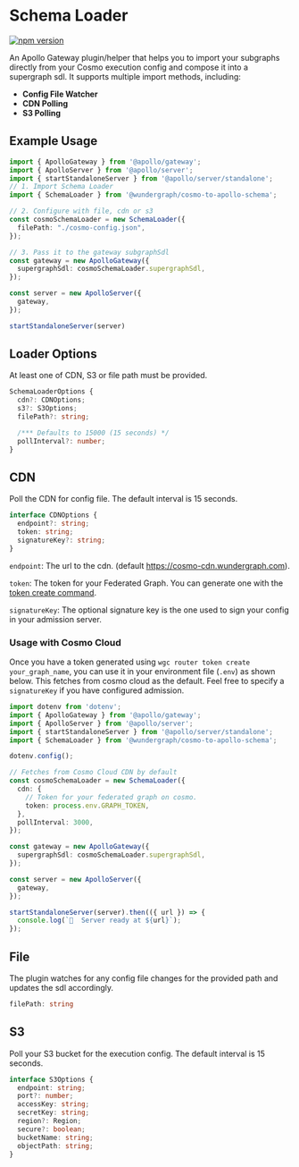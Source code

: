 # Schema Loader

[![npm version](https://badge.fury.io/js/@wundergraph%2Fcosmo-to-apollo-schema.svg?icon=si:npm)](https://badge.fury.io/js/@wundergraph%2Fcosmo-to-apollo-schema)

An Apollo Gateway plugin/helper that helps you to import your subgraphs directly from your Cosmo execution config and compose it into a supergraph sdl. It supports multiple import methods, including:

- **Config File Watcher**
- **CDN Polling**
- **S3 Polling**

## Example Usage

```ts
import { ApolloGateway } from '@apollo/gateway';
import { ApolloServer } from '@apollo/server';
import { startStandaloneServer } from '@apollo/server/standalone';
// 1. Import Schema Loader
import { SchemaLoader } from '@wundergraph/cosmo-to-apollo-schema';

// 2. Configure with file, cdn or s3
const cosmoSchemaLoader = new SchemaLoader({
  filePath: "./cosmo-config.json",
});

// 3. Pass it to the gateway subgraphSdl
const gateway = new ApolloGateway({
  supergraphSdl: cosmoSchemaLoader.supergraphSdl,
});

const server = new ApolloServer({
  gateway,
});

startStandaloneServer(server)
```

## Loader Options

At least one of CDN, S3 or file path must be provided.

```ts
SchemaLoaderOptions {
  cdn?: CDNOptions;
  s3?: S3Options;
  filePath?: string;

  /*** Defaults to 15000 (15 seconds) */
  pollInterval?: number;
}
```

## CDN

Poll the CDN for config file. The default interval is 15 seconds.

```ts
interface CDNOptions {
  endpoint?: string;
  token: string;
  signatureKey?: string;
}
```

`endpoint`: The url to the cdn. (default https://cosmo-cdn.wundergraph.com). 

`token`: The token for your Federated Graph. You can generate one with the [token create command](https://cosmo-docs.wundergraph.com/cli/router/token/create).

`signatureKey`: The optional signature key is the one used to sign your config in your admission server.

### Usage with Cosmo Cloud

Once you have a token generated using `wgc router token create your_graph_name`, you can use it in your environment file (`.env`) as shown below. This fetches from cosmo cloud as the default. Feel free to specify a `signatureKey` if you have configured admission.

```ts
import dotenv from 'dotenv';
import { ApolloGateway } from '@apollo/gateway';
import { ApolloServer } from '@apollo/server';
import { startStandaloneServer } from '@apollo/server/standalone';
import { SchemaLoader } from '@wundergraph/cosmo-to-apollo-schema';

dotenv.config();

// Fetches from Cosmo Cloud CDN by default
const cosmoSchemaLoader = new SchemaLoader({
  cdn: {
    // Token for your federated graph on cosmo. 
    token: process.env.GRAPH_TOKEN,
  },
  pollInterval: 3000,
});

const gateway = new ApolloGateway({
  supergraphSdl: cosmoSchemaLoader.supergraphSdl,
});

const server = new ApolloServer({
  gateway,
});

startStandaloneServer(server).then(({ url }) => {
  console.log(`🚀  Server ready at ${url}`);
});
```

## File

The plugin watches for any config file changes for the provided path and updates the sdl accordingly.

```ts
filePath: string
```

## S3

Poll your S3 bucket for the execution config. The default interval is 15 seconds.

```ts
interface S3Options {
  endpoint: string;
  port?: number;
  accessKey: string;
  secretKey: string;
  region?: Region;
  secure?: boolean;
  bucketName: string;
  objectPath: string;
}
```
